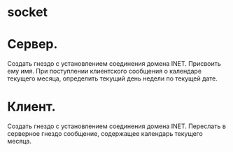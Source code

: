 # socket
# Сервер. 
Создать гнездо с установлением соединения домена INET. Присвоить ему имя. При поступлении клиентского сообщения о календаре текущего месяца, определить текущий день недели по текущей дате.
# Клиент. 
Создать гнездо с установлением соединения домена INET. Переслать в серверное гнездо сообщение, содержащее календарь текущего месяца.
